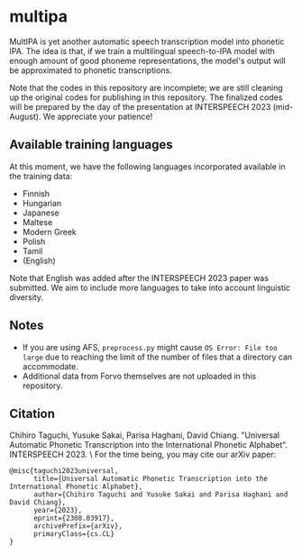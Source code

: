 # multipa
MultIPA is yet another automatic speech transcription model into phonetic IPA.
The idea is that, if we train a multilingual speech-to-IPA model with enough amount of good phoneme representations, the model's output will be approximated to phonetic transcriptions.

Note that the codes in this repository are incomplete; we are still cleaning up the original codes for publishing in this repository.
The finalized codes will be prepared by the day of the presentation at INTERSPEECH 2023 (mid-August).
We appreciate your patience!

## Available training languages
At this moment, we have the following languages incorporated available in the training data:
- Finnish
- Hungarian
- Japanese
- Maltese
- Modern Greek
- Polish
- Tamil
- (English)

Note that English was added after the INTERSPEECH 2023 paper was submitted.
We aim to include more languages to take into account linguistic diversity.

## Notes
- If you are using AFS, `preprocess.py` might cause `OS Error: File too large` due to reaching the limit of the number of files that a directory can accommodate.
- Additional data from Forvo themselves are not uploaded in this repository.

## Citation
Chihiro Taguchi, Yusuke Sakai, Parisa Haghani, David Chiang. "Universal Automatic Phonetic Transcription into the International Phonetic Alphabet". INTERSPEECH 2023. \\
For the time being, you may cite our arXiv paper:
```
@misc{taguchi2023universal,
      title={Universal Automatic Phonetic Transcription into the International Phonetic Alphabet}, 
      author={Chihiro Taguchi and Yusuke Sakai and Parisa Haghani and David Chiang},
      year={2023},
      eprint={2308.03917},
      archivePrefix={arXiv},
      primaryClass={cs.CL}
}
```